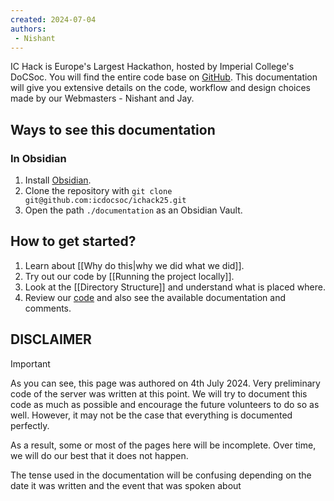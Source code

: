 ```yaml
---
created: 2024-07-04
authors:
 - Nishant
---
```

IC Hack is Europe's Largest Hackathon, hosted by Imperial College's DoCSoc. You will find the entire code base on [GitHub](https://github.com/icdocsoc/ichack25). This documentation will give you extensive details on the code, workflow and design choices made by our Webmasters - Nishant and Jay.

## Ways to see this documentation

### In Obsidian

1. Install [Obsidian](https://obsidian.md/).
2. Clone the repository with `git clone git@github.com:icdocsoc/ichack25.git`
3. Open the path `./documentation` as an Obsidian Vault.

## How to get started?

1. Learn about [[Why do this|why we did what we did]].
2. Try out our code by [[Running the project locally]].
3. Look at the [[Directory Structure]] and understand what is placed where.
6. Review our [code](https://github.com/icdocsoc/ichack25) and also see the available documentation and comments.

## DISCLAIMER

> [!important]
> As you can see, this page was authored on 4th July 2024. Very preliminary code of the server was written at this point. We will try to document this code as much as possible and encourage the future volunteers to do so as well. However, it may not be the case that everything is documented perfectly.
>
> As a result, some or most of the pages here will be incomplete. Over time, we will do our best that it does not happen.
>
> The tense used in the documentation will be confusing depending on the date it was written and the event that was spoken about
